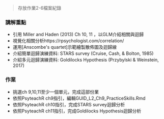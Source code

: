 > 存放作業2-6檔案紀錄

### 講解重點

- 引用 Miller and Haden (2013) Ch 10, 11 ，以GLM介紹相關與迴歸
- 視覺化相關分析https://rpsychologist.com/correlation/
- 運用[Anscombe's quartet]示範繪製散佈圖及迴歸線
- 介紹簡單迴歸演練資料: STARS survey (Cruise, Cash, & Bolton, 1985)
- 介紹多元迴歸演練資料: Goldilocks Hypothesis (Przybylski & Weinstein,  2017)

### 作業

- 挑選ch 9,10,11至少一個單元，完成這部份業
- 依照PsyteachR ch9指引，編輯GUID_L2_Ch9_PracticeSkills.Rmd
- 依照PsyteachR ch10指引，完成STARS survey迴歸分析
- 依照PsyteachR ch11指引，完成Goldilocks Hypothesis迴歸分析
